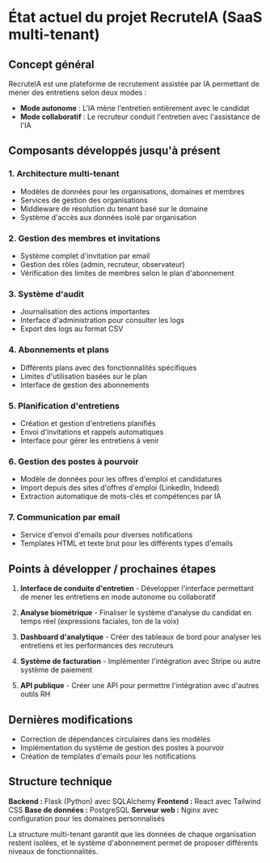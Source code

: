 # État actuel du projet RecruteIA (SaaS multi-tenant)

## Concept général
RecruteIA est une plateforme de recrutement assistée par IA permettant de mener des entretiens selon deux modes :
* **Mode autonome** : L'IA mène l'entretien entièrement avec le candidat
* **Mode collaboratif** : Le recruteur conduit l'entretien avec l'assistance de l'IA

## Composants développés jusqu'à présent

### 1. Architecture multi-tenant
- Modèles de données pour les organisations, domaines et membres
- Services de gestion des organisations
- Middleware de résolution du tenant basé sur le domaine
- Système d'accès aux données isolé par organisation

### 2. Gestion des membres et invitations
- Système complet d'invitation par email
- Gestion des rôles (admin, recruteur, observateur)
- Vérification des limites de membres selon le plan d'abonnement

### 3. Système d'audit
- Journalisation des actions importantes
- Interface d'administration pour consulter les logs
- Export des logs au format CSV

### 4. Abonnements et plans
- Différents plans avec des fonctionnalités spécifiques
- Limites d'utilisation basées sur le plan
- Interface de gestion des abonnements

### 5. Planification d'entretiens
- Création et gestion d'entretiens planifiés
- Envoi d'invitations et rappels automatiques
- Interface pour gérer les entretiens à venir

### 6. Gestion des postes à pourvoir
- Modèle de données pour les offres d'emploi et candidatures
- Import depuis des sites d'offres d'emploi (LinkedIn, Indeed)
- Extraction automatique de mots-clés et compétences par IA

### 7. Communication par email
- Service d'envoi d'emails pour diverses notifications
- Templates HTML et texte brut pour les différents types d'emails

## Points à développer / prochaines étapes

1. **Interface de conduite d'entretien** - Développer l'interface permettant de mener les entretiens en mode autonome ou collaboratif

2. **Analyse biométrique** - Finaliser le système d'analyse du candidat en temps réel (expressions faciales, ton de la voix)

3. **Dashboard d'analytique** - Créer des tableaux de bord pour analyser les entretiens et les performances des recruteurs

4. **Système de facturation** - Implémenter l'intégration avec Stripe ou autre système de paiement

5. **API publique** - Créer une API pour permettre l'intégration avec d'autres outils RH

## Dernières modifications

- Correction de dépendances circulaires dans les modèles
- Implémentation du système de gestion des postes à pourvoir
- Création de templates d'emails pour les notifications

## Structure technique

**Backend :** Flask (Python) avec SQLAlchemy
**Frontend :** React avec Tailwind CSS
**Base de données :** PostgreSQL
**Serveur web :** Nginx avec configuration pour les domaines personnalisés

La structure multi-tenant garantit que les données de chaque organisation restent isolées, et le système d'abonnement permet de proposer différents niveaux de fonctionnalités.